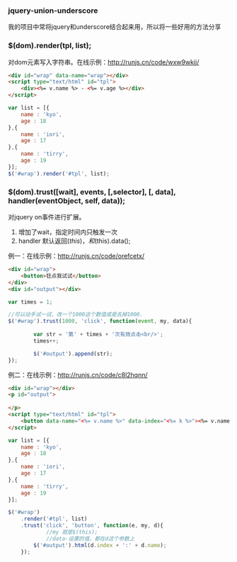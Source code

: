 ### jquery-union-underscore
我的项目中常将jquery和underscore结合起来用，所以将一些好用的方法分享



### $(dom).render(tpl, list);
对dom元素写入字符串。在线示例：<http://runjs.cn/code/wxw9wkij/>

```html
<div id="wrap" data-name="wrap"></div>
<script type="text/html" id="tpl">
    <div><%= v.name %> - <%= v.age %></div>
</script>
```

```js
var list = [{
    name : 'kyo',
    age : 18
},{
    name : 'iori',
    age : 17
},{
    name : 'tirry',
    age : 19
}];
$('#wrap').render('#tpl', list);
```

### $(dom).trust([wait], events,  [,selector],  [, data], handler(eventObject, self, data));
对jquery on事件进行扩展。   
1. 增加了wait，指定时间内只触发一次
2. handler 默认返回$(this)，和$(this).data();

例一：在线示例：<http://runjs.cn/code/orefcetx/>
```html
<div id="wrap">
    <button>狂点我试试</button>
</div>
<div id="output"></div>
```
```js
var times = 1;

//可以动手试一试，改一个1000这个数值或是去掉1000.
$('#wrap').trust(1000, 'click', function(event, my, data){
    
        var str = '第' + times + '次有效点击<br/>';
        times++;

        $('#output').append(str);
});
```

例二：在线示例：<http://runjs.cn/code/c8l2hqnn/>
```html
<div id="wrap"></div>
<p id="output">
    
</p>
<script type="text/html" id="tpl">
    <button data-name="<%= v.name %>" data-index="<%= k %>"><%= v.name %> - <%= v.age %> - 点我试试</button>
</script>
```

```js
var list = [{
    name : 'kyo',
    age : 18
},{
    name : 'iori',
    age : 17
},{
    name : 'tirry',
    age : 19
}];

$('#wrap')
    .render('#tpl', list)
    .trust('click', 'button', function(e, my, d){
            //my 就是$(this);
            //data-设置的值，都在d这个参数上
        $('#output').html(d.index + ':' + d.name);
    });
```